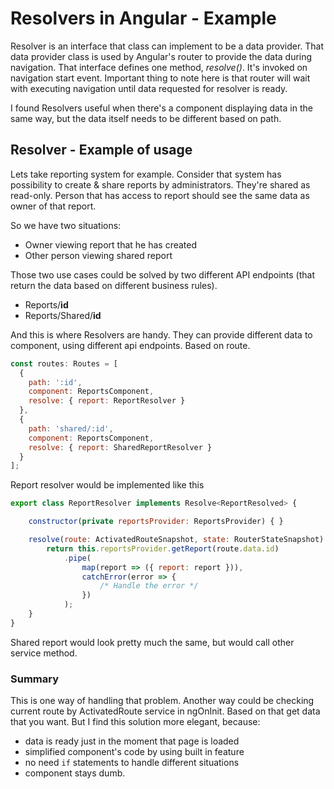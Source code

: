 Resolvers in Angular - Example
==============================
Resolver is an interface that class can implement to be a data provider. 
That data provider class is used by Angular's router to provide the data during navigation.
That interface defines one method, *resolve()*. It's invoked on navigation start event.
Important thing to note here is that router will wait with executing navigation until data requested for resolver is ready.

I found Resolvers useful when there's a component displaying data in the same way, but the data itself needs to be different based on path.

## Resolver - Example of usage
Lets take reporting system for example.
Consider that system has possibility to create & share reports by administrators.
They're shared as read-only.
Person that has access to report should see the same data as owner of that report.

So we have two situations:
- Owner viewing report that he has created
- Other person viewing shared report

Those two use cases could be solved by two different API endpoints (that return the data based on different business rules).
- Reports/__id__
- Reports/Shared/__id__

And this is where Resolvers are handy.
They can provide different data to component, using different api endpoints. Based on route.

```javascript
const routes: Routes = [
  {
    path: ':id',
    component: ReportsComponent,
    resolve: { report: ReportResolver }
  },
  {
    path: 'shared/:id',
    component: ReportsComponent,
    resolve: { report: SharedReportResolver }
  }
];
```
Report resolver would be implemented like this
```javascript
export class ReportResolver implements Resolve<ReportResolved> {

    constructor(private reportsProvider: ReportsProvider) { }

    resolve(route: ActivatedRouteSnapshot, state: RouterStateSnapshot): Observable<ReportResolved> {
        return this.reportsProvider.getReport(route.data.id)
            .pipe(
                map(report => ({ report: report })),
                catchError(error => {
                    /* Handle the error */
                })
            );
    }
}
```

Shared report would look pretty much the same, but would call other service method.

### Summary

This is one way of handling that problem.
Another way could be checking current route by ActivatedRoute service in ngOnInit. Based on that get data that you want. 
But I find this solution more elegant, because:
- data is ready just in the moment that page is loaded 
- simplified component's code by using built in feature
- no need `if` statements to handle different situations
- component stays dumb.

